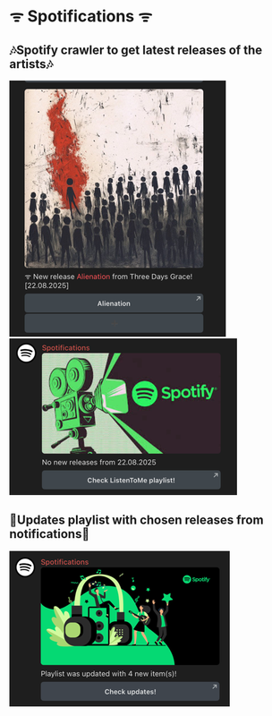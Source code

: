 <h1>ᯤ Spotifications ᯤ</h1>

<h2>🎶Spotify crawler to get latest releases of the artists🎶</h2>

![Notification about new release](https://raw.githubusercontent.com/graveetone/spotifications/refs/heads/main/readme/notification.png)  
![Notitication about absense of new releases](https://raw.githubusercontent.com/graveetone/spotifications/refs/heads/main/readme/notification2.png)  

<h2>🔄Updates playlist with chosen releases from notifications🔄</h2>

![Playlist was updated with chosen releases](https://raw.githubusercontent.com/graveetone/spotifications/refs/heads/main/readme/notification3.png)  